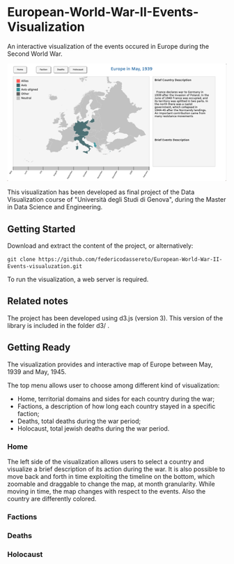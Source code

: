# European-World-War-II-Events-Visualization

An interactive visualization of the events occured in Europe during the Second World War.

![Alt text](home.png?raw=true "Title")

This visualization has been developed as final project of the Data Visualization course of "Università degli Studi di Genova", during the Master in Data Science and Engineering.


## Getting Started

Download and extract the content of the project, or alternatively:

```
git clone https://github.com/federicodassereto/European-World-War-II-Events-visualuzation.git
```

To run the visualization, a web server is required.

## Related notes

The project has been developed using d3.js (version 3). This version of the library is included in the folder d3/ .


## Getting Ready

The visualization provides and interactive map of Europe between May, 1939 and May, 1945.

The top menu allows user to choose among different kind of visualization:
  * Home, territorial domains and sides for each country during the war;
  * Factions, a description of how long each country stayed in a specific faction;
  * Deaths, total deaths during the war period;
  * Holocaust, total jewish deaths during the war period.


### Home
The left side of the visualization allows users to select a country and visualize a brief description of its action during the war. It is also possible to move back and forth in time exploiting the timeline on the bottom, which zoomable and draggable to change the map, at month granularity. While moving in time, the map changes with respect to the events. Also the country are differently colored.

### Factions

### Deaths

### Holocaust

